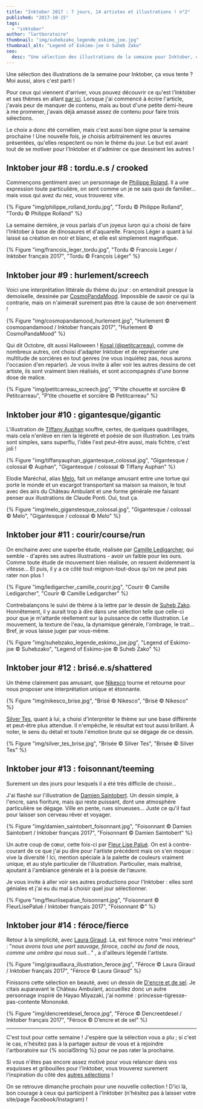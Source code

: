 ```yaml
---
title: "Inktober 2017 : 7 jours, 14 artistes et illustrations ! n°2"
published: "2017-10-15"
tags: 
  - "inktober"
author: "lartboratoire"
thumbnail: "img/suhebzako_legende_eskimo_joe.jpg"
thumbnail_alt: "Legend of Eskimo-joe © Suheb Zako"
seo:
  desc: "Une sélection des illustrations de la semaine pour Inktober, ça vous tente ? Moi aussi, alors  c'est parti pour 14 artistes et leurs dessins !"
---
```


Une sélection des illustrations de la semaine pour Inktober, ça vous tente ? Moi aussi, alors c'est parti !


Pour ceux qui viennent d'arriver, vous pouvez découvrir ce qu'est l'Inktober et ses thèmes en allant [par ici](/inktober-2019-liste-themes-conseils-astuces/). Lorsque j'ai commencé à écrire l'article, j'avais peur de manquer de contenu, mais au bout d'une petite demi-heure à me promener, j'avais déjà amassé assez de contenu pour faire trois sélections.

Le choix a donc été cornélien, mais c'est aussi bon signe pour la semaine prochaine ! Une nouvelle fois, je choisis arbitrairement les œuvres présentées, qu'elles respectent ou non le thème du jour. Le but est avant tout de se motiver pour l'Inktober et d'admirer ce que dessinent les autres !

## Inktober jour #8 : tordu.e.s / crooked

Commençons gentiment avec un personnage de [Philippe Roland](https://www.instagram.com/p/BaC37iZAkLP/?taken-by=rolland.philippe). Il a une expression toute particulière, on sent comme un je ne sais quoi de familier... mais vous qui avez du nez, vous trouverez vite.

{% Figure "img/philippe_rolland_tordu.jpg", "Tordu © Philippe Rolland", "Tordu © Philippe Rolland" %}

La semaine dernière, je vous parlais d'un joyeux luron qui a choisi de faire l'Inktober à base de dinosaures et d'aquarelle. François Léger a quant à lui laissé sa création en noir et blanc, et elle est simplement magnifique.

{% Figure "img/francois_leger_tordu.jpg", "Tordu © Francois Leger / Inktober français 2017", "Tordu © François Léger" %}

## Inktober jour #9 : hurlement/screech

Voici une interprétation littérale du thème du jour : on entendrait presque la demoiselle, dessinée par [CosmoPandaMood](https://www.instagram.com/cosmopandamood/). Impossible de savoir ce qui la contrarie, mais on n'aimerait surement pas être la cause de son énervement !

{% Figure "img/cosmopandamood_hurlement.jpg", "Hurlement © cosmopandamood / Inktober français 2017", "Hurlement © CosmoPandaMood" %}

Qui dit Octobre, dit aussi Halloween ! [Kosal (@petitcarreau)](https://twitter.com/petitcarreau), comme de nombreux autres, ont choisi d'adapter Inktober et de représenter une multitude de sorcières en tout genres (ne vous inquiétez pas, nous aurons l'occasion d'en reparler). Je vous invite à aller voir les autres dessins de cet artiste, ils sont vraiment bien réalisés, et sont accompagnés d'une bonne dose de malice.

{% Figure "img/petitcarreau_screech.jpg", "P’tite chouette et sorcière © Petitcarreau", "P’tite chouette et sorcière © Petitcarreau" %}

## Inktober jour #10 : gigantesque/gigantic

L'illustration de [Tiffany Auphan](https://www.instagram.com/tiffanyauphan/) souffre, certes, de quelques quadrillages, mais cela n'enlève en rien la légèreté et poésie de son illustration. Les traits sont simples, sans superflu, l'idée l'est peut-être aussi, mais fichtre, c'est joli !

{% Figure "img/tiffanyauphan_gigantesque_colossal.jpg", "Gigantesque / colossal © Auphan", "Gigantesque / colossal © Tiffany Auphan" %}

Elodie Maréchal, alias [Melo](https://www.facebook.com/melo74800/), fait un mélange amusant entre une tortue qui porte le monde et un escargot transportant sa maison sa maison, le tout avec des airs du Château Ambulant et une forme générale me faisant penser aux illustrations de Claude Ponti. Oui, tout ça.

{% Figure "img/melo_giganstesque_colossal.jpg", "Gigantesque / colossal © Melo", "Gigantesque / colossal © Melo" %}

## Inktober jour #11 : courir/course/run

On enchaine avec une superbe étude, réalisée par [Camille Ledigarcher](https://www.instagram.com/ledigarchercamille/), qui semble - d'après ses autres illustrations - avoir un faible pour les ours. Comme toute étude de mouvement bien réalisée, on ressent évidemment la vitesse... Et puis, il y a ce côté tout-mignon-tout-doux qu'on ne peut pas rater non plus !


{% Figure "img/ledigarcher_camille_courir.jpg", "Courir © Camille Ledigarcher", "Courir © Camille Ledigarcher" %}

Contrebalançons le suivi de thème à la lettre par le dessin de [Suheb Zako](https://www.instagram.com/suhebzako/). Honnêtement, il y aurait trop à dire dans une sélection telle que celle-ci pour que je m'attarde réellement sur la puissance de cette illustration. Le mouvement, la texture de l'eau, la dynamique générale, l'ombrage, le trait... Bref, je vous laisse juger par vous-même.

{% Figure "img/suhebzako_legende_eskimo_joe.jpg", "Legend of Eskimo-joe © Suhebzako", "Legend of Eskimo-joe © Suheb Zako" %}

## Inktober jour #12 : brisé.e.s/shattered

Un thème clairement pas amusant, que [Nikesco](https://www.instagram.com/nikesco_art/) tourne et retourne pour nous proposer une interprétation unique et étonnante.

{% Figure "img/nikesco_brise.jpg", "Brisé © Nikesco", "Brisé © Nikesco" %}

[Silver Tes](https://www.instagram.com/silver_tes/), quant à lui, a choisi d'interpréter le thème sur une base différente et peut-être plus attendue. Il n'empêche, le résultat est tout aussi brillant. À noter, le sens du détail et toute l'émotion brute qui se dégage de ce dessin.

{% Figure "img/silver_tes_brise.jpg", "Brisée © Silver Tes", "Brisée © Silver Tes" %}

## Inktober jour #13 : foisonnant/teeming

Surement un des jours pour lesquels il a été très difficile de choisir...

J'ai flashé sur l'illustration de [Damien Saintobert](https://www.instagram.com/damiensaintobert/). Un dessin simple, à l'encre, sans fioriture, mais qui reste puissant, dont une atmosphère particulière se dégage. Ville en pente, rues sinueuses... Juste ce qu'il faut pour laisser son cerveau rêver et voyager.

{% Figure "img/damien_saintobert_foisonnant.jpg", "Foisonnant © Damien Saintobert / Inktober français 2017", "Foisonnant © Damien Saintobert" %}

Un autre coup de cœur, cette fois-ci par [Fleur Lise Palué](https://www.facebook.com/illustratriceduquotidien/). On est à contre-courant de ce que j'ai pu dire pour l'artiste précédent mais on s'en moque : vive la diversité ! Ici, mention spéciale à la palette de couleurs vraiment unique, et au style particulier de l'illustration. Particulier, mais maîtrisé, ajoutant à l'ambiance générale et à la poésie de l’œuvre.

Je vous invite à aller voir ses autres productions pour l'Inktober : elles sont géniales et j'ai eu du mal à choisir quel jour sélectionner.

{% Figure "img/fleurlisepalue_foisonnant.jpg", "Foisonnant © FleurLisePalué / Inktober français 2017", "Foisonnant ©" %}

## Inktober jour #14 : féroce/fierce

Retour à la simplicité, avec [Laura Giraud](https://www.instagram.com/giraudlaura_illustration/). Là, est féroce notre "moi intérieur" : "_nous avons tous une part sauvage, féroce, caché au fond de nous, comme une ombre qui nous suit..._" , a d'ailleurs légendé l'artiste. 

{% Figure "img/giraudlaura_illustration_feroce.jpg", "Féroce © Laura Giraud / Inktober français 2017", "Féroce © Laura Giraud" %}

Finissons cette sélection en beauté, avec un dessin de [D'encre et de sel](https://dencreetdesel.fr/). Je citais auparavant le Château Ambulant, accueillez donc un autre personnage inspiré de Hayao Miyazaki, j'ai nommé : princesse-tigresse-pas-contente Mononoké. 

{% Figure "img/dencreetdesel_feroce.jpg", "Féroce © Dencreetdesel / Inktober français 2017", "Féroce © D’encre et de sel" %}

* * *

C'est tout pour cette semaine ! J'espère que la sélection vous a plu ; si c'est le cas, n'hésitez pas à la partager autour de vous et à rejoindre l'artboratoire sur {% socialString %} pour ne pas rater la prochaine.

Si vous n'êtes pas encore assez motivé pour vous relancer dans vos esquisses et gribouilles pour l'Inktober, vous trouverez surement l'inspiration du côté des [autres sélections](/tag/inktober/) !

On se retrouve dimanche prochain pour une nouvelle collection ! D'ici là, bon courage à ceux qui participent à l'Inktober (n'hésitez pas à laisser votre site/page Facebook/Instagram) !
